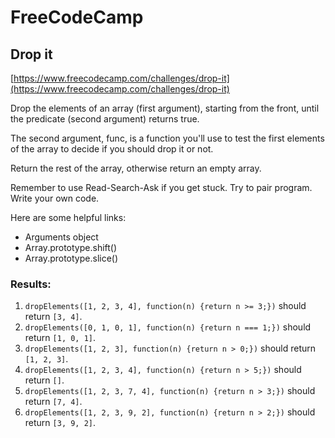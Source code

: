 # FreeCodeCamp
## Drop it   

[https://www.freecodecamp.com/challenges/drop-it](https://www.freecodecamp.com/challenges/drop-it)

Drop the elements of an array (first argument), starting from the front, until the predicate (second argument) returns true.

The second argument, func, is a function you'll use to test the first elements of the array to decide if you should drop it or not.

Return the rest of the array, otherwise return an empty array.

Remember to use Read-Search-Ask if you get stuck. Try to pair program. Write your own code.

Here are some helpful links:

* Arguments object
* Array.prototype.shift()
* Array.prototype.slice()

### Results:
1. `dropElements([1, 2, 3, 4], function(n) {return n >= 3;})` should return `[3, 4]`.
2. `dropElements([0, 1, 0, 1], function(n) {return n === 1;})` should return `[1, 0, 1]`.
3. `dropElements([1, 2, 3], function(n) {return n > 0;})` should return `[1, 2, 3]`.
4. `dropElements([1, 2, 3, 4], function(n) {return n > 5;})` should return `[]`.
5. `dropElements([1, 2, 3, 7, 4], function(n) {return n > 3;})` should return `[7, 4]`.
6. `dropElements([1, 2, 3, 9, 2], function(n) {return n > 2;})` should return `[3, 9, 2]`.